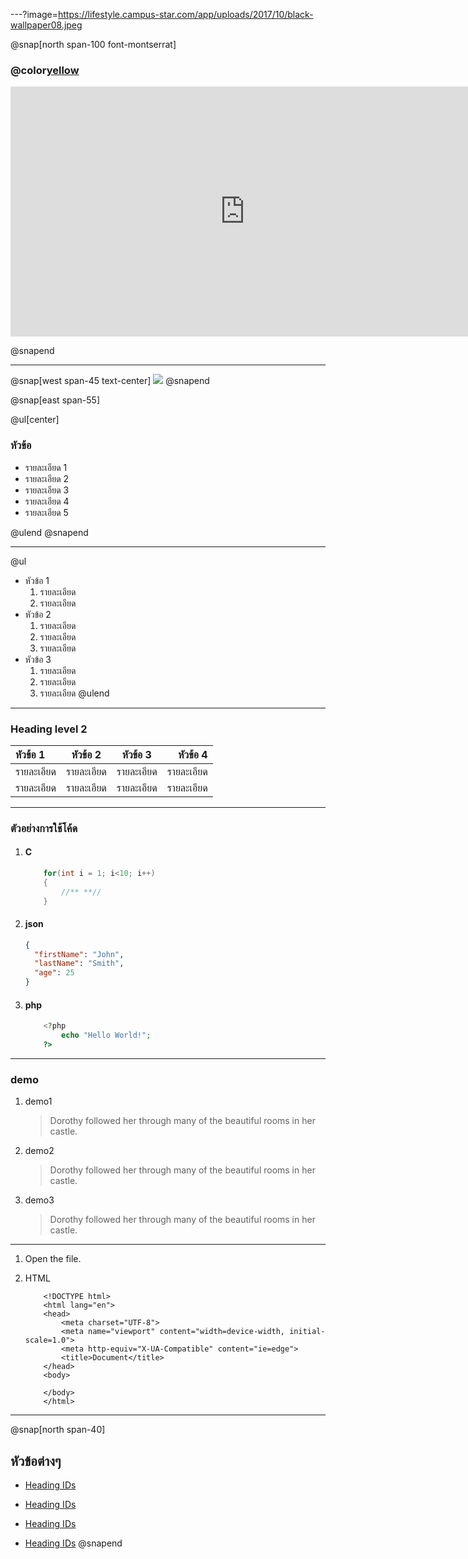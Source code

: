 ---?image=https://lifestyle.campus-star.com/app/uploads/2017/10/black-wallpaper08.jpeg

@snap[north span-100 font-montserrat]

### @color[yellow](ไฮไลท์พรีเมียร์ลีก)

<iframe width="750" height="400" src="https://www.youtube.com/embed/G_6BryQivJ8" frameborder="0" allow="accelerometer; autoplay; encrypted-media; gyroscope; picture-in-picture" allowfullscreen></iframe>

@snapend

---

@snap[west span-45 text-center]
![](https://s359.kapook.com/pagebuilder/0b0a53cf-95d7-4eb9-a646-9d7ead0075e5.jpg)
@snapend

@snap[east span-55]

@ul[center]

### หัวข้อ

- รายละเอียด 1
- รายละเอียด 2
- รายละเอียด 3
- รายละเอียด 4
- รายละเอียด 5

@ulend
@snapend

---

@ul

- หัวข้อ 1
  1. รายละเอียด
  1. รายละเอียด
- หัวข้อ 2
  1. รายละเอียด
  1. รายละเอียด
  1. รายละเอียด
- หัวข้อ 3
  1. รายละเอียด
  1. รายละเอียด
  1. รายละเอียด
     @ulend

---

### Heading level 2

| หัวข้อ 1   |  หัวข้อ 2  |  หัวข้อ 3  |   หัวข้อ 4 |
| :--------- | :--------: | :--------: | ---------: |
| รายละเอียด | รายละเอียด | รายละเอียด | รายละเอียด |
| รายละเอียด | รายละเอียด | รายละเอียด | รายละเอียด |

---

### ตัวอย่างการใช้โค้ด

1. #### C

   ```C#
       for(int i = 1; i<10; i++)
       {
           //** **//
       }
   ```

1. #### json

   ```json
   {
     "firstName": "John",
     "lastName": "Smith",
     "age": 25
   }
   ```

1. #### php

   ```php
       <?php
           echo "Hello World!";
       ?>
   ```

---

### demo

1. demo1

   > Dorothy followed her through many of the beautiful rooms in her castle.

1. demo2

   > Dorothy followed her through many of the beautiful rooms in her castle.

1. demo3

   > Dorothy followed her through many of the beautiful rooms in her castle.

---

1.  Open the file.
1.  HTML

            <!DOCTYPE html>
            <html lang="en">
            <head>
                <meta charset="UTF-8">
                <meta name="viewport" content="width=device-width, initial-scale=1.0">
                <meta http-equiv="X-UA-Compatible" content="ie=edge">
                <title>Document</title>
            </head>
            <body>

            </body>
            </html>

---

@snap[north span-40]

## หัวข้อต่างๆ

- [Heading IDs](#Heading-level-2)

* [Heading IDs](#Heading-level-2)

- [Heading IDs](#Heading-level-2)

* [Heading IDs](#Heading-level-2)
  @snapend
